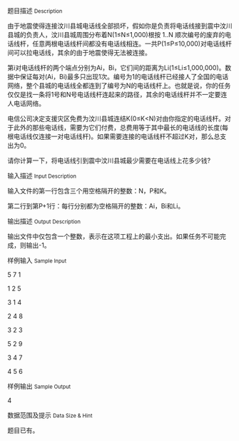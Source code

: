 <div class="panel panel-default">
<div class="area-title">
<span>
题目描述
<small>Description</small>
</span></div>
<div class="panel-body">

<p>由于地震使得连接汶川县城电话线全部损坏，假如你是负责将电话线接到震中汶川县城的负责人，汶川县城周围分布着N(1≤N≤1,000)根按 1..N 顺次编号的废弃的电话线杆，任意两根电话线杆间都没有电话线相连。一共P(1≤P≤10,000)对电话线杆间可以拉电话线，其余的由于地震使得无法被连接。</p>
<p>第i对电话线杆的两个端点分别为Ai，Bi，它们间的距离为Li(1≤Li≤1,000,000)。数据中保证每对(Ai，Bi)最多只出现1次。编号为1的电话线杆已经接人了全国的电话网络，整个县城的电话线全都连到了编号为N的电话线杆上。也就是说，你的任务仅仅是找一条将1号和N号电话线杆连起来的路径，其余的电话线杆并不一定要连人电话网络。</p>
<p>电信公司决定支援灾区免费为汶川县城连结K(0≤K&lt;N)对由你指定的电话线杆。对于此外的那些电话线，需要为它们付费，总费用等于其中最长的电话线的长度(每根电话线仅连接一对电话线杆)。如果需要连接的电话线杆不超过K对，那么总支出为0。</p>
<p>请你计算一下，将电话线引到震中汶川县城最少需要在电话线上花多少钱?</p>

</div>
</div>

<div class="panel panel-default">
<div class="area-title">
<span>
输入描述
<small>Input Description</small>
</span></div>
<div class="panel-body">
<p>输入文件的第一行包含三个用空格隔开的整数：N，P和K。</p>
<p>第二行到第P+1行：每行分别都为空格隔开的整数：Ai，Bi和Li。</p>

</div>
</div>
<div  class="panel panel-default">
<div class="area-title">
<span>
输出描述
<small>Output Description</small>
</span></div>
<div class="panel-body">

<p>输出文件中仅包含一个整数，表示在这项工程上的最小支出。如果任务不可能完成，则输出-1。</p>

</div>
</div>


<div class="panel panel-default">
<div class="area-title">
<span>
样例输入
<small>Sample Input</small>
</span></div>
<div class="panel-body">
<p>5 7 1</p>
<p>1 2 5</p>
<p>3 1 4</p>
<p>2 4 8</p>
<p>3 2 3</p>
<p>5 2 9</p>
<p>3 4 7</p>
<p>4 5 6</p>

</div>
</div>

<div class="panel panel-default">
<div class="area-title">
<span>
样例输出
<small>Sample Output</small>
</span></div>
<div class="panel-body">
<p>4</p>

</div>
</div>

<div class="panel panel-default">
<div class="area-title">
<span>
数据范围及提示
<small>Data Size & Hint</small>
</span></div>
<div class="panel-body">
<p>题目已有。</p>
</div>
</div>